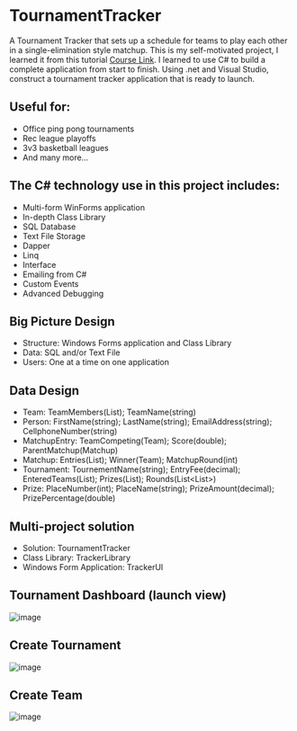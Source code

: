 # TournamentTracker
A Tournament Tracker that sets up a schedule for teams to play each other in a single-elimination style matchup.
This is my self-motivated project, I learned it from this tutorial [Course Link](https://www.youtube.com/watch?v=wfWxdh-_k_4). 
I learned to use C# to build a complete application from start to finish.  Using .net and Visual Studio, construct a tournament tracker application that is ready to launch.

## Useful for:
- Office ping pong tournaments
- Rec league playoffs
- 3v3 basketball leagues
- And many more…

## The C# technology use in this project includes:
- Multi-form WinForms application
- In-depth Class Library
- SQL Database
- Text File Storage
- Dapper
- Linq
- Interface
- Emailing from C#
- Custom Events
- Advanced Debugging

## Big Picture Design
- Structure: Windows Forms application and Class Library
- Data: SQL and/or Text File
- Users: One at a time on one application

## Data Design
- Team: TeamMembers(List<Persion>); TeamName(string)
- Person: FirstName(string); LastName(string); EmailAddress(string); CellphoneNumber(string)
- MatchupEntry: TeamCompeting(Team); Score(double); ParentMatchup(Matchup)
- Matchup: Entries(List<MatchupEntry>); Winner(Team); MatchupRound(int)
- Tournament: TournementName(string); EntryFee(decimal); EnteredTeams(List<Team>); Prizes(List<Prize>); Rounds(List<List<Matchup>>)
- Prize: PlaceNumber(int); PlaceName(string); PrizeAmount(decimal); PrizePercentage(double)

## Multi-project solution
- Solution: TournamentTracker
- Class Library: TrackerLibrary
- Windows Form Application: TrackerUI

## Tournament Dashboard (launch view)
![image](https://user-images.githubusercontent.com/29477330/110214221-78922e80-7e58-11eb-82a0-56e709f15900.png)
## Create Tournament
![image](https://user-images.githubusercontent.com/29477330/110214276-b42cf880-7e58-11eb-8e90-1531693dbac7.png)
## Create Team
![image](https://user-images.githubusercontent.com/29477330/110214489-a0ce5d00-7e59-11eb-8aa3-580becd73e47.png)
